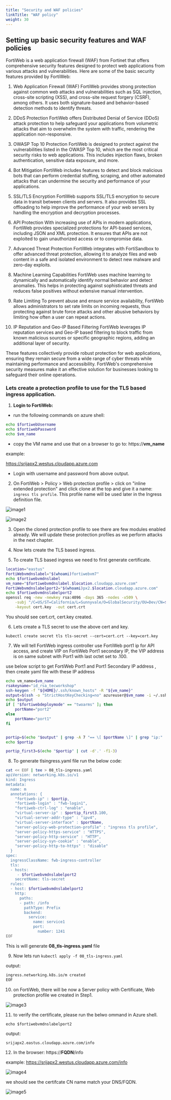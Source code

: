 ```yaml
---
title: "Security and WAF policies"
linkTitle: "WAF policy"
weight: 30
---
```


## Setting up basic security features and WAF policies

FortiWeb is a web application firewall (WAF) from Fortinet that offers comprehensive security features designed to protect web applications from various attacks and vulnerabilities. Here are some of the basic security features provided by FortiWeb:

1. Web Application Firewall (WAF)
FortiWeb provides strong protection against common web attacks and vulnerabilities such as SQL injection, cross-site scripting (XSS), and cross-site request forgery (CSRF), among others. It uses both signature-based and behavior-based detection methods to identify threats.

2. DDoS Protection
FortiWeb offers Distributed Denial of Service (DDoS) attack protection to help safeguard your applications from volumetric attacks that aim to overwhelm the system with traffic, rendering the application non-responsive.

3. OWASP Top 10 Protection
FortiWeb is designed to protect against the vulnerabilities listed in the OWASP Top 10, which are the most critical security risks to web applications. This includes injection flaws, broken authentication, sensitive data exposure, and more.

4. Bot Mitigation
FortiWeb includes features to detect and block malicious bots that can perform credential stuffing, scraping, and other automated attacks that can undermine the security and performance of your applications.

5. SSL/TLS Encryption
FortiWeb supports SSL/TLS encryption to secure data in transit between clients and servers. It also provides SSL offloading to help improve the performance of your web servers by handling the encryption and decryption processes.

6. API Protection
With increasing use of APIs in modern applications, FortiWeb provides specialized protections for API-based services, including JSON and XML protection. It ensures that APIs are not exploited to gain unauthorized access or to compromise data.

7. Advanced Threat Protection
FortiWeb integrates with FortiSandbox to offer advanced threat protection, allowing it to analyze files and web content in a safe and isolated environment to detect new malware and zero-day exploits.

8. Machine Learning Capabilities
FortiWeb uses machine learning to dynamically and automatically identify normal behavior and detect anomalies. This helps in protecting against sophisticated threats and reduces false positives without extensive manual intervention.

9. Rate Limiting
To prevent abuse and ensure service availability, FortiWeb allows administrators to set rate limits on incoming requests, thus protecting against brute force attacks and other abusive behaviors by limiting how often a user can repeat actions.

10. IP Reputation and Geo-IP Based Filtering
FortiWeb leverages IP reputation services and Geo-IP based filtering to block traffic from known malicious sources or specific geographic regions, adding an additional layer of security.

These features collectively provide robust protection for web applications, ensuring they remain secure from a wide range of cyber threats while maintaining performance and accessibility. FortiWeb's comprehensive security measures make it an effective solution for businesses looking to safeguard their online operations.

### Lets create a protection profile to use for the TLS based ingress application.

1. **Login to FortiWeb:**

- run the following commands on azure shell:

```bash
echo $fortiwebUsername
echo $fortiwebPassword
echo $vm_name
```

- copy the VM name and use that on a browser to go to: https://**vm_name** 

example: 

https://srijapx2.westus.cloudapp.azure.com

- Login with username and password from above output. 

2. On FortiWeb > Policy > Web protection profile > click on "inline extended protection" and click clone at the top and give it a name: ```ingress tls profile```. This profile name will be used later in the Ingress definition file. 

![image1](../images/fwebprotection.png)

![image2](../images/fwebprotection2.png)

3. Open the cloned protection profile to see there are few modules enabled already. We will update these protection profiles as we perform attacks in the next chapter. 

4. Now lets create the TLS based ingress. 

5. To create TLS based ingress we need to first generate certificate. 

```bash
location="eastus"
FortiWebvmdnslabel="$(whoami)fortiwebvm7"
echo $fortiwebvmdnslabel
vm_name="$fortiwebvmdnslabel.$location.cloudapp.azure.com"
FortiWebvmdnslabelport2="$(whoami)px2.$location.cloudapp.azure.com"
echo $fortiwebvmdnslabelport2
openssl req -new -newkey rsa:4096 -days 365 -nodes -x509 \
    -subj "/C=US/ST=California/L=Sunnyvale/O=GlobalSecurity/OU=Dev/CN=$fortiwebvmdnslabelport2" \
    -keyout cert.key  -out cert.crt
```
You should see cert.crt, cert.key created.

6. Lets create a TLS secret to use the above cert and key.

```kubectl create secret tls tls-secret --cert=cert.crt --key=cert.key```

7. We will tell FortiWeb ingress controller use FortiWeb port1 ip for API access, and create VIP on FortiWeb Port1 secondary IP, the VIP address is on same subnet with Port1 with last octet set to .100.

use below script to get FortiWeb Port1 and Port1 Secondary IP address , then create yaml file with these IP address

```bash
echo vm_name=$vm_name
rsakeyname="id_rsa_tecworkshop"
ssh-keygen -f "${HOME}/.ssh/known_hosts" -R "${vm_name}" 
output=$(ssh -o "StrictHostKeyChecking=no" azureuser@$vm_name -i ~/.ssh/$rsakeyname 'get system interface')
echo $output
if [ "$fortiwebdeploymode" == "twoarms" ]; then
    portName="port2"
else
    portName="port1"
fi


portip=$(echo "$output" | grep -A 7 "== \[ $portName \]" | grep "ip:" | awk '{print $2}' | cut -d'/' -f1)
echo $portip

portip_first3=$(echo "$portip" | cut -d'.' -f1-3)
```

8.  To generate tlsingress.yaml file run the below code:

```bash
cat << EOF | tee > 08_tls-ingress.yaml 
apiVersion: networking.k8s.io/v1
kind: Ingress
metadata:
  name: m
  annotations: {
    "fortiweb-ip" : $portip,    
    "fortiweb-login" : "fwb-login1",  
    "fortiweb-ctrl-log" : "enable",
    "virtual-server-ip" : $portip_first3.100, 
    "virtual-server-addr-type" : "ipv4",
    "virtual-server-interface" : $portName,
    "server-policy-web-protection-profile" : "ingress tls profile",
    "server-policy-https-service" : "HTTPS",
    "server-policy-http-service" : "HTTP",
    "server-policy-syn-cookie" : "enable",
    "server-policy-http-to-https" : "disable"
  }
spec:
  ingressClassName: fwb-ingress-controller
  tls:
  - hosts: 
     - $fortiwebvmdnslabelport2
    secretName: tls-secret
  rules:
  - host: $fortiwebvmdnslabelport2
    http:
      paths:
      - path: /info
        pathType: Prefix
        backend:
          service:
            name: service1
            port:
              number: 1241
EOF
```

This is will generate **08_tls-ingress.yaml** file

9. Now lets run ```kubectl apply -f 08_tls-ingress.yaml```

output:

```bash
ingress.networking.k8s.io/m created
EOF
```

10. on FortiWeb, there will be now a Server policy with Certificate, Web protection profile we created in Step1. 

![image3](../images/fweb3.png)

11. to verify the certificate, please run the belwo ommand in Azure shell. 

```echo $fortiwebvmdnslabelport2```

output:

```bash
srijapx2.eastus.cloudapp.azure.com/info
```

12. In the browser: https://**FQDN**/info

example: https://srijapx2.westus.cloudapp.azure.com/info


![image4](../images/cert.png)


we should see the certifcate CN name match your DNS/FQDN.

![image5](../images/ceert2.png)
